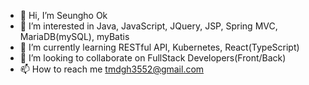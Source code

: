 - 👋 Hi, I’m Seungho Ok
- 👀 I’m interested in Java, JavaScript, JQuery, JSP, Spring MVC, MariaDB(mySQL), myBatis
- 🌱 I’m currently learning RESTful API, Kubernetes, React(TypeScript)
- 💞️ I’m looking to collaborate on FullStack Developers(Front/Back)
- 📫 How to reach me tmdgh3552@gmail.com

<!---
tmdgh3552/tmdgh3552 is a ✨ special ✨ repository because its `README.md` (this file) appears on your GitHub profile.
You can click the Preview link to take a look at your changes.
--->
